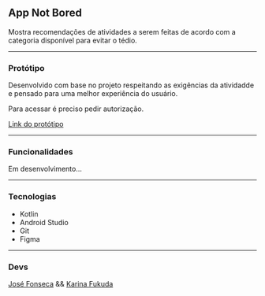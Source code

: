## App Not Bored

Mostra recomendações  de atividades a serem feitas de acordo com a categoria disponível para evitar o tédio.

---

### Protótipo 
Desenvolvido com base no projeto respeitando as exigências da atividadde e pensado para uma melhor experiência do usuário.

Para acessar é preciso pedir autorização.

[Link do protótipo](https://www.figma.com/file/OygDsyMFaOzVfvCXBc3N7h/NOTBORED?node-id=0%3A1)

---

### Funcionalidades

Em desenvolvimento...

--- 

### Tecnologias

- Kotlin
- Android Studio
- Git
- Figma

---

### Devs

[José Fonseca](https://github.com/joseqfonseca) && [Karina Fukuda](https://github.com/KaFukuda)
